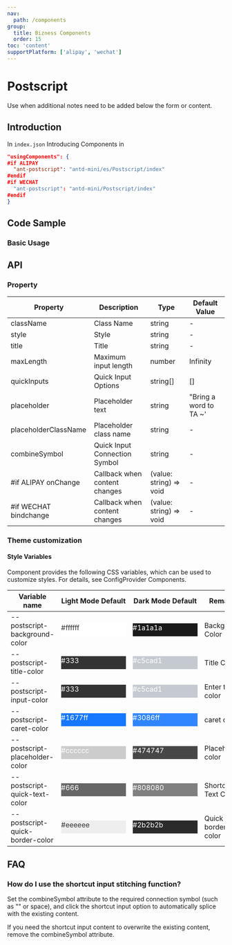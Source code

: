 ```yaml
---
nav:
  path: /components
group:
  title: Bizness Components
  order: 15
toc: 'content'
supportPlatform: ['alipay', 'wechat']
---
```


# Postscript

Use when additional notes need to be added below the form or content.

## Introduction

In `index.json` Introducing Components in

```json
"usingComponents": {
#if ALIPAY
  "ant-postscript": "antd-mini/es/Postscript/index"
#endif
#if WECHAT
  "ant-postscript": "antd-mini/Postscript/index"
#endif
}
```

## Code Sample

### Basic Usage

<code src='../../demo/pages/Postscript/index'></code>

## API

### Property

| Property                  | Description             | Type                    | Default Value            |
| --------------------- | ---------------- | ----------------------- | ----------------- |
| className             | Class Name             | string                  | -                 |
| style                 | Style             | string                  | -                 |
| title                 | Title             | string                  | -                 |
| maxLength             | Maximum input length     | number                  | Infinity          |
| quickInputs           | Quick Input Options     | string[]                | []                |
| placeholder           | Placeholder text       | string                  | "Bring a word to TA ~' |
| placeholderClassName  | Placeholder class name       | string                  | -                 |
| combineSymbol         | Quick Input Connection Symbol | string                  | -                 |
| #if ALIPAY onChange   | Callback when content changes | (value: string) => void | -                 |
| #if WECHAT bindchange | Callback when content changes | (value: string) => void | -                 |

### Theme customization

#### Style Variables

Component provides the following CSS variables, which can be used to customize styles. For details, see ConfigProvider Components.

| Variable name                          | Light Mode Default                                                                                    | Dark Mode Default                                                                                    | Remarks         |
| ------------------------------- | ------------------------------------------------------------------------------------------------- | ------------------------------------------------------------------------------------------------- | ------------ |
| --postscript-background-color   | <div style="width: 150px; height: 30px; background-color: #ffffff; color: #333;">#ffffff</div>    | <div style="width: 150px; height: 30px; background-color: #1a1a1a; color: #ffffff;">#1a1a1a</div> | Background Color     |
| --postscript-title-color        | <div style="width: 150px; height: 30px; background-color: #333; color: #ffffff;">#333</div>       | <div style="width: 150px; height: 30px; background-color: #c5cad1; color: #ffffff;">#c5cad1</div> | Title Color     |
| --postscript-input-color        | <div style="width: 150px; height: 30px; background-color: #333; color: #ffffff;">#333</div>       | <div style="width: 150px; height: 30px; background-color: #c5cad1; color: #ffffff;">#c5cad1</div> | Enter text color |
| --postscript-caret-color        | <div style="width: 150px; height: 30px; background-color: #1677ff; color: #ffffff;">#1677ff</div> | <div style="width: 150px; height: 30px; background-color: #3086ff; color: #ffffff;">#3086ff</div> | caret color   |
| --postscript-placeholder-color  | <div style="width: 150px; height: 30px; background-color: #cccccc; color: #ffffff;">#cccccc</div> | <div style="width: 150px; height: 30px; background-color: #474747; color: #ffffff;">#474747</div> | Placeholder color   |
| --postscript-quick-text-color   | <div style="width: 150px; height: 30px; background-color: #666; color: #ffffff;">#666</div>       | <div style="width: 150px; height: 30px; background-color: #808080; color: #ffffff;">#808080</div> | Shortcut Text Color |
| --postscript-quick-border-color | <div style="width: 150px; height: 30px; background-color: #eeeeee; color: #333;">#eeeeee</div>    | <div style="width: 150px; height: 30px; background-color: #2b2b2b; color: #ffffff;">#2b2b2b</div> | Quick border color |

## FAQ

### How do I use the shortcut input stitching function?

Set the combineSymbol attribute to the required connection symbol (such as "" or space), and click the shortcut input option to automatically splice with the existing content.

If you need the shortcut input content to overwrite the existing content, remove the combineSymbol attribute.
